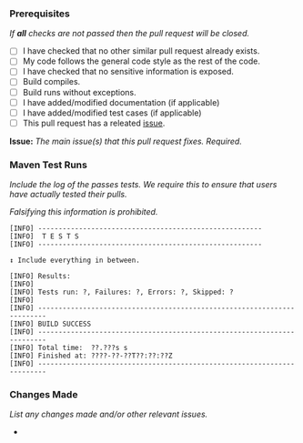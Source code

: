 ### Prerequisites
*If **all** checks are not passed then the pull request will be closed.*
- [ ] I have checked that no other similar pull request already exists.
- [ ] My code follows the general code style as the rest of the code.
- [ ] I have checked that no sensitive information is exposed.
- [ ] Build compiles.
- [ ] Build runs without exceptions.
- [ ] I have added/modified documentation (if applicable)
- [ ] I have added/modified test cases (if applicable)
- [ ] This pull request has a releated [issue](https://github.com/Katsute/Mal4J/issues).

**Issue:** *The main issue(s) that this pull request fixes. Required.*

### Maven Test Runs
*Include the log of the passes tests. We require this to ensure that users have actually tested their pulls.*

*Falsifying this information is prohibited.*
```
[INFO] -------------------------------------------------------
[INFO]  T E S T S
[INFO] -------------------------------------------------------

↕ Include everything in between.

[INFO] Results:
[INFO] 
[INFO] Tests run: ?, Failures: ?, Errors: ?, Skipped: ?
[INFO] 
[INFO] ------------------------------------------------------------------------
[INFO] BUILD SUCCESS
[INFO] ------------------------------------------------------------------------
[INFO] Total time:  ??.???s s
[INFO] Finished at: ????-??-??T??:??:??Z
[INFO] ------------------------------------------------------------------------
```

### Changes Made
*List any changes made and/or other relevant issues.*

- 

